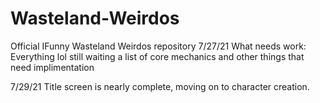 # Wasteland-Weirdos
Official IFunny Wasteland Weirdos repository
 7/27/21
What needs work:
Everything lol still waiting a list of core mechanics and other things that need implimentation


7/29/21
Title screen is nearly complete, moving on to character creation.
